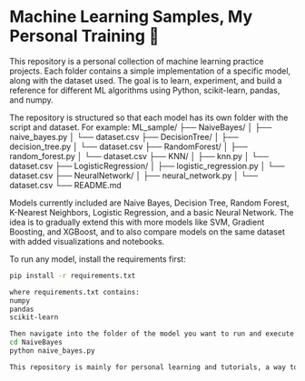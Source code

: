 # Machine Learning Samples, My Personal Training 🚀

This repository is a personal collection of machine learning practice projects. Each folder contains a simple implementation of a specific model, along with the dataset used. The goal is to learn, experiment, and build a reference for different ML algorithms using Python, scikit-learn, pandas, and numpy.

The repository is structured so that each model has its own folder with the script and dataset. For example:
ML_sample/
├── NaiveBayes/
│ ├── naive_bayes.py
│ └── dataset.csv
├── DecisionTree/
│ ├── decision_tree.py
│ └── dataset.csv
├── RandomForest/
│ ├── random_forest.py
│ └── dataset.csv
├── KNN/
│ ├── knn.py
│ └── dataset.csv
├── LogisticRegression/
│ ├── logistic_regression.py
│ └── dataset.csv
├── NeuralNetwork/
│ ├── neural_network.py
│ └── dataset.csv
└── README.md


Models currently included are Naive Bayes, Decision Tree, Random Forest, K-Nearest Neighbors, Logistic Regression, and a basic Neural Network. The idea is to gradually extend this with more models like SVM, Gradient Boosting, and XGBoost, and to also compare models on the same dataset with added visualizations and notebooks.

To run any model, install the requirements first:

```bash
pip install -r requirements.txt

where requirements.txt contains:
numpy
pandas
scikit-learn

Then navigate into the folder of the model you want to run and execute the script, for example:
cd NaiveBayes
python naive_bayes.py

This repository is mainly for personal learning and tutorials, a way to keep track of experiments and serve as a reference.
